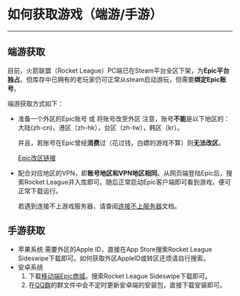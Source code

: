 # 如何获取游戏（端游/手游）
---
## 端游获取
目前，火箭联盟（Rocket League）PC端已在Steam平台全区下架，为**Epic平台独占**。但库存中已拥有的老玩家仍可正常从steam启动游玩，但需要**绑定Epic账号**。

端游获取方式如下：
- 准备一个外区的Epic账号 或 将账号改至外区
    注意，账号**不能**是以下地区的：大陆(zh-cn)，港区（zh-hk），台区（zh-tw），韩区（kr）。

    并且，若账号在Epic曾经**消费**过（花过钱，白嫖的游戏不算）则**无法改区**。
    
    [Epic改区链接](https://www.epicgames.com/help/zh-CN/wizards/w3)
- 配合对应地区的VPN，即**账号地区和VPN地区相同**。从网页端登陆Epic后，搜索Rocket League并入库即可。随后正常启动Epic客户端即可看到游戏，便可正常下载运行。

    若遇到连接不上游戏服务器，请查阅[连接不上服务器](/solutions/server_connection.md)文档。

## 手游获取
- 苹果系统
    需要外区的Apple ID，直接在App Store搜索Rocket League Sideswipe下载即可。如何获取外区AppleID或转区还烦请自行搜索。
- 安卓系统
    1. 下载[移动端Epic商城](https://store.epicgames.com/zh-CN/mobile/android)。搜索Rocket League Sideswipe下载即可。
    2. 在[QQ群](/README.md#欢迎光临rlcn解忧杂货铺)的群文件中会不定时更新安卓端的安装包，直接下载安装即可。

